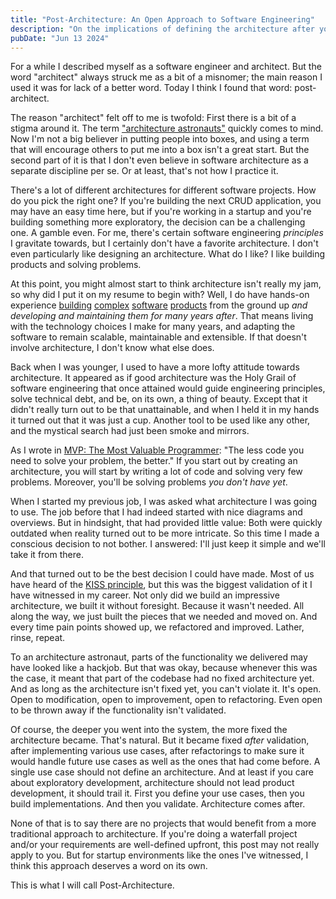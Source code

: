 ```yaml
---
title: "Post-Architecture: An Open Approach to Software Engineering"
description: "On the implications of defining the architecture after you build the product"
pubDate: "Jun 13 2024"
---
```


For a while I described myself as a software engineer and architect. But the
word "architect" always struck me as a bit of a misnomer; the main reason I used
it was for lack of a better word. Today I think I found that word:
post-architect.

The reason "architect" felt off to me is twofold: First there is a bit of a
stigma around it. The term ["architecture astronauts"](https://en.wikipedia.org/wiki/Architecture_astronaut) quickly comes to mind. Now I'm not a big believer in
putting people into boxes, and using a term that will encourage others to put me
into a box isn't a great start. But the second part of it is that I don't even
believe in software architecture as a separate discipline per se. Or at least,
that's not how I practice it.

There's a lot of different architectures for different software projects. How do
you pick the right one? If you're building the next CRUD application, you may
have an easy time here, but if you're working in a startup and you're building
something more exploratory, the decision can be a challenging one. A gamble
even. For me, there's certain software engineering *principles* I gravitate
towards, but I certainly don't have a favorite architecture. I don't even
particularly like designing an architecture. What do I like? I like building
products and solving problems.

At this point, you might almost start to think architecture isn't really my jam,
so why did I put it on my resume to begin with? Well, I do have hands-on
experience
[building](https://fiberplane.com/blog/announcing-fp-bindgen)
[complex](https://fiberplane.com/blog/a-deep-dive-into-fiberplane-s-operational-transformation)
[software](https://fiberplane.com/blog/writing-redux-reducers-in-rust)
[products](https://fiberplane.com/blog/creating-a-rich-text-editor-using-rust-and-react)
from the ground up
*and developing and maintaining them for many years after*. That means living
with the technology choices I make for many years, and adapting the software to
remain scalable, maintainable and extensible. If that doesn't involve
architecture, I don't know what else does.

Back when I was younger, I used to have a more lofty attitude towards
architecture. It appeared as if good architecture was the Holy Grail of software
engineering that once attained would guide engineering principles, solve
technical debt, and be, on its own, a thing of beauty. Except that it didn't
really turn out to be that unattainable, and when I held it in my hands it
turned out that it was just a cup. Another tool to be used like any other, and
the mystical search had just been smoke and mirrors.

As I wrote in [MVP: The Most Valuable Programmer](/blog/2023/04/mvp-the-most-valuable-programmer):
"The less code you need to solve your problem, the better." If you start out by
creating an architecture, you will start by writing a lot of code and solving
very few problems. Moreover, you'll be solving problems _you don't have yet_.

When I started my previous job, I was asked what architecture I was going to
use. The job before that I had indeed started with nice diagrams and overviews.
But in hindsight, that had provided little value: Both were quickly outdated
when reality turned out to be more intricate. So this time I made a conscious
decision to not bother. I answered: I'll just keep it simple and we'll take it
from there.

And that turned out to be the best decision I could have made. Most of us have
heard of the [KISS principle](https://en.wikipedia.org/wiki/KISS_principle), but
this was the biggest validation of it I have witnessed in my career. Not only
did we build an impressive architecture, we built it without foresight. Because
it wasn't needed. All along the way, we just built the pieces that we needed and
moved on. And every time pain points showed up, we refactored and improved.
Lather, rinse, repeat.

To an architecture astronaut, parts of the functionality we delivered may have
looked like a hackjob. But that was okay, because whenever this was the case, it
meant that part of the codebase had no fixed architecture yet. And as long as
the architecture isn't fixed yet, you can't violate it. It's open. Open to
modification, open to improvement, open to refactoring. Even open to be thrown
away if the functionality isn't validated.

Of course, the deeper you went into the system, the more fixed the architecture
became. That's natural. But it became fixed _after_ validation, after
implementing various use cases, after refactorings to make sure it would handle
future use cases as well as the ones that had come before. A single use case
should not define an architecture. And at least if you care about exploratory
development, architecture should not lead product development, it should trail
it. First you define your use cases, then you build implementations. And then
you validate. Architecture comes after.

None of that is to say there are no projects that would benefit from a more
traditional approach to architecture. If you're doing a waterfall project and/or
your requirements are well-defined upfront, this post may not really apply to
you. But for startup environments like the ones I've witnessed, I think this
approach deserves a word on its own.

This is what I will call Post-Architecture.
